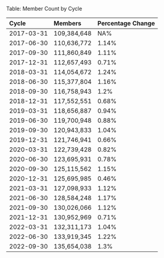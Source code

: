 Table: Member Count by Cycle

|Cycle      |Members     |Percentage Change |
|:----------|:-----------|:-----------------|
|2017-03-31 |109,384,648 |NA%               |
|2017-06-30 |110,636,772 |1.14%             |
|2017-09-30 |111,860,849 |1.11%             |
|2017-12-31 |112,657,493 |0.71%             |
|2018-03-31 |114,054,672 |1.24%             |
|2018-06-30 |115,377,804 |1.16%             |
|2018-09-30 |116,758,943 |1.2%              |
|2018-12-31 |117,552,551 |0.68%             |
|2019-03-31 |118,656,887 |0.94%             |
|2019-06-30 |119,700,948 |0.88%             |
|2019-09-30 |120,943,833 |1.04%             |
|2019-12-31 |121,746,941 |0.66%             |
|2020-03-31 |122,739,428 |0.82%             |
|2020-06-30 |123,695,931 |0.78%             |
|2020-09-30 |125,115,562 |1.15%             |
|2020-12-31 |125,695,985 |0.46%             |
|2021-03-31 |127,098,933 |1.12%             |
|2021-06-30 |128,584,248 |1.17%             |
|2021-09-30 |130,026,066 |1.12%             |
|2021-12-31 |130,952,969 |0.71%             |
|2022-03-31 |132,311,173 |1.04%             |
|2022-06-30 |133,919,345 |1.22%             |
|2022-09-30 |135,654,038 |1.3%              |
